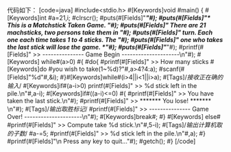 代码如下：
[code=java]
#include<stdio.h>
#[Keywords]void #main()
{
   #[Keywords]int #a=21,i;
   #clrscr();
   #puts(#[Fields]"*****************************************************"#);
   #puts(#[Fields]"*            This is a Matchstick Taken Game.       *"#);
   #puts(#[Fields]"* There are 21 machsticks, two persons take them in *"#);
   #puts(#[Fields]"* turn. Each one each time takes 1 to 4 sticks. The *"#);
   #puts(#[Fields]"* one who takes the last stick will lose the game.  *"#);
   #puts(#[Fields]"*****************************************************"#);
   #printf(#[Fields]" >> --------------- Game Begin ---------------------\n"#);
  #[Keywords] while#(a>0)
   #{
      #do{
         #printf(#[Fields]" >> How many sticks #[Keywords]do #you wish to take(1~%d)?"#,a>4?4:a);
         #scanf(#[Fields]"%d"#,&i);
      #}#[Keywords]while#(i>4||i<1||i>a);      #[Tags]/*接收正在确的输入*/
      #[Keywords]if#(a-i>0) printf(#[Fields]" >> %d stick left in the pile.\n"#,a-i);
      #[Keywords]if#((a-i)<=0)
      #{
         #printf(#[Fields]" >> You have taken the last stick.\n"#);
         #printf(#[Fields]" >> ******* You lose! ******* \n"#);     #[Tags]/*输出取胜标记*/
         #printf(#[Fields]" >> --------------- Game Over! ---------------------\n"#);
         #[Keywords]break#;
      #}
     #[Keywords] else#
         #printf(#[Fields]" >> Compute take %d stick.\n"#,5-i);    #[Tags]/*输出计算机取的子数*/
      #a-=5;
      #printf(#[Fields]" >> %d stick left in the pile.\n"#,a);
   #}
   #printf(#[Fields]"\n Press any key to quit..."#);
   #getch();
#}
[/code]